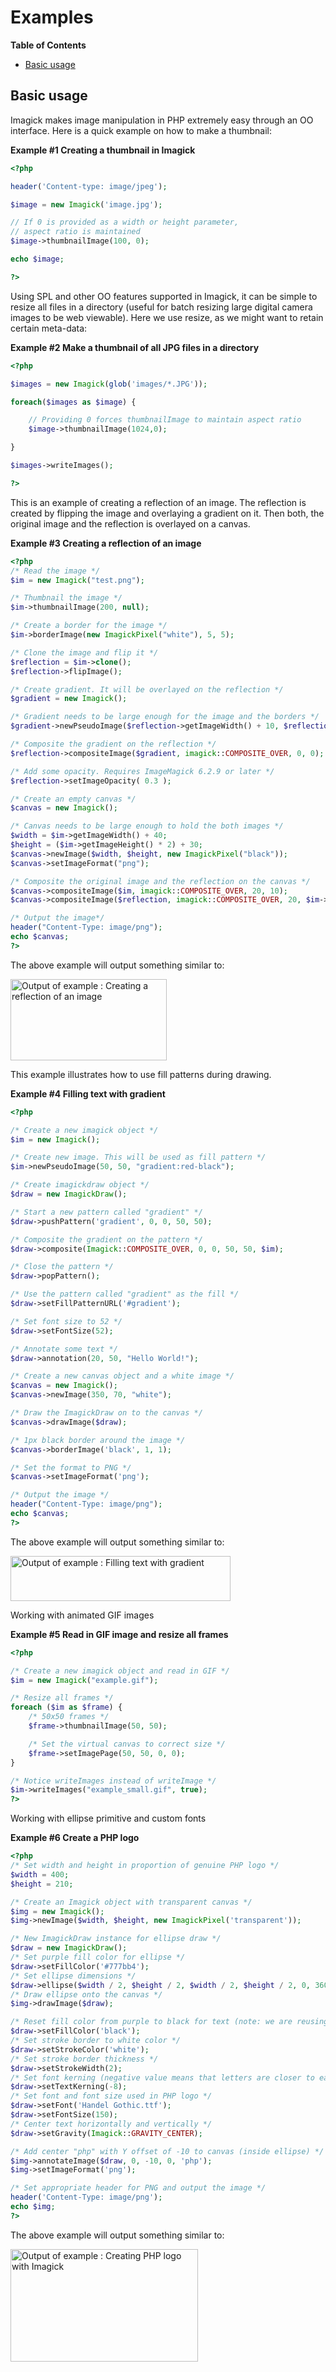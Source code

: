 Examples
========

**Table of Contents**

-   [Basic usage](/imagick/examples.html#Basic%20usage)

Basic usage
-----------

Imagick makes image manipulation in PHP extremely easy through an OO
interface. Here is a quick example on how to make a thumbnail:

**Example \#1 Creating a thumbnail in Imagick**

``` php
<?php

header('Content-type: image/jpeg');

$image = new Imagick('image.jpg');

// If 0 is provided as a width or height parameter,
// aspect ratio is maintained
$image->thumbnailImage(100, 0);

echo $image;

?>
```

Using SPL and other OO features supported in Imagick, it can be simple
to resize all files in a directory (useful for batch resizing large
digital camera images to be web viewable). Here we use resize, as we
might want to retain certain meta-data:

**Example \#2 Make a thumbnail of all JPG files in a directory**

``` php
<?php

$images = new Imagick(glob('images/*.JPG'));

foreach($images as $image) {

    // Providing 0 forces thumbnailImage to maintain aspect ratio
    $image->thumbnailImage(1024,0);

}

$images->writeImages();

?>
```

This is an example of creating a reflection of an image. The reflection
is created by flipping the image and overlaying a gradient on it. Then
both, the original image and the reflection is overlayed on a canvas.

**Example \#3 Creating a reflection of an image**

``` php
<?php
/* Read the image */
$im = new Imagick("test.png");

/* Thumbnail the image */
$im->thumbnailImage(200, null);

/* Create a border for the image */
$im->borderImage(new ImagickPixel("white"), 5, 5);

/* Clone the image and flip it */
$reflection = $im->clone();
$reflection->flipImage();

/* Create gradient. It will be overlayed on the reflection */
$gradient = new Imagick();

/* Gradient needs to be large enough for the image and the borders */
$gradient->newPseudoImage($reflection->getImageWidth() + 10, $reflection->getImageHeight() + 10, "gradient:transparent-black");

/* Composite the gradient on the reflection */
$reflection->compositeImage($gradient, imagick::COMPOSITE_OVER, 0, 0);

/* Add some opacity. Requires ImageMagick 6.2.9 or later */
$reflection->setImageOpacity( 0.3 );

/* Create an empty canvas */
$canvas = new Imagick();

/* Canvas needs to be large enough to hold the both images */
$width = $im->getImageWidth() + 40;
$height = ($im->getImageHeight() * 2) + 30;
$canvas->newImage($width, $height, new ImagickPixel("black"));
$canvas->setImageFormat("png");

/* Composite the original image and the reflection on the canvas */
$canvas->compositeImage($im, imagick::COMPOSITE_OVER, 20, 10);
$canvas->compositeImage($reflection, imagick::COMPOSITE_OVER, 20, $im->getImageHeight() + 10);

/* Output the image*/
header("Content-Type: image/png");
echo $canvas;
?>
```

The above example will output something similar to:

<img src="images/c0d23d2d6769e53e24a1b3136c064577-hello_world_reflection.png" width="250" height="130" alt="Output of example : Creating a reflection of an image" />

This example illustrates how to use fill patterns during drawing.

**Example \#4 Filling text with gradient**

``` php
<?php

/* Create a new imagick object */
$im = new Imagick();

/* Create new image. This will be used as fill pattern */
$im->newPseudoImage(50, 50, "gradient:red-black");

/* Create imagickdraw object */
$draw = new ImagickDraw();

/* Start a new pattern called "gradient" */
$draw->pushPattern('gradient', 0, 0, 50, 50);

/* Composite the gradient on the pattern */
$draw->composite(Imagick::COMPOSITE_OVER, 0, 0, 50, 50, $im);

/* Close the pattern */
$draw->popPattern();

/* Use the pattern called "gradient" as the fill */
$draw->setFillPatternURL('#gradient');

/* Set font size to 52 */
$draw->setFontSize(52);

/* Annotate some text */
$draw->annotation(20, 50, "Hello World!");

/* Create a new canvas object and a white image */
$canvas = new Imagick();
$canvas->newImage(350, 70, "white");

/* Draw the ImagickDraw on to the canvas */
$canvas->drawImage($draw);

/* 1px black border around the image */
$canvas->borderImage('black', 1, 1);

/* Set the format to PNG */
$canvas->setImageFormat('png');

/* Output the image */
header("Content-Type: image/png");
echo $canvas;
?>
```

The above example will output something similar to:

<img src="images/c0d23d2d6769e53e24a1b3136c064577-hello_world.png" width="352" height="72" alt="Output of example : Filling text with gradient" />

Working with animated GIF images

**Example \#5 Read in GIF image and resize all frames**

``` php
<?php

/* Create a new imagick object and read in GIF */
$im = new Imagick("example.gif");

/* Resize all frames */
foreach ($im as $frame) {
    /* 50x50 frames */
    $frame->thumbnailImage(50, 50);

    /* Set the virtual canvas to correct size */
    $frame->setImagePage(50, 50, 0, 0);
}

/* Notice writeImages instead of writeImage */
$im->writeImages("example_small.gif", true);
?>
```

Working with ellipse primitive and custom fonts

**Example \#6 Create a PHP logo**

``` php
<?php
/* Set width and height in proportion of genuine PHP logo */
$width = 400;
$height = 210;

/* Create an Imagick object with transparent canvas */
$img = new Imagick();
$img->newImage($width, $height, new ImagickPixel('transparent'));

/* New ImagickDraw instance for ellipse draw */
$draw = new ImagickDraw();
/* Set purple fill color for ellipse */
$draw->setFillColor('#777bb4');
/* Set ellipse dimensions */
$draw->ellipse($width / 2, $height / 2, $width / 2, $height / 2, 0, 360);
/* Draw ellipse onto the canvas */
$img->drawImage($draw);

/* Reset fill color from purple to black for text (note: we are reusing ImagickDraw object) */
$draw->setFillColor('black');
/* Set stroke border to white color */
$draw->setStrokeColor('white');
/* Set stroke border thickness */
$draw->setStrokeWidth(2);
/* Set font kerning (negative value means that letters are closer to each other) */
$draw->setTextKerning(-8);
/* Set font and font size used in PHP logo */
$draw->setFont('Handel Gothic.ttf');
$draw->setFontSize(150);
/* Center text horizontally and vertically */
$draw->setGravity(Imagick::GRAVITY_CENTER);

/* Add center "php" with Y offset of -10 to canvas (inside ellipse) */
$img->annotateImage($draw, 0, -10, 0, 'php');
$img->setImageFormat('png');

/* Set appropriate header for PNG and output the image */
header('Content-Type: image/png');
echo $img;
?>
```

The above example will output something similar to:

<img src="images/c0d23d2d6769e53e24a1b3136c064577-php_logo.png" width="300" height="180" alt="Output of example : Creating PHP logo with Imagick" />
